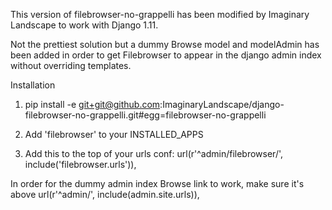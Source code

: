 This version of filebrowser-no-grappelli has been modified by Imaginary Landscape to work with Django 1.11.

Not the prettiest solution but a dummy Browse model and modelAdmin has been added in order to get Filebrowser to appear in the django admin index without overriding templates.


Installation

1. pip install -e git+git@github.com:ImaginaryLandscape/django-filebrowser-no-grappelli.git#egg=filebrowser-no-grappelli

2. Add 'filebrowser' to your INSTALLED_APPS

3. Add this to the top of your urls conf:
url(r'^admin/filebrowser/', include('filebrowser.urls')), 

In order for the dummy admin index Browse link to work, make sure it's above 
url(r'^admin/', include(admin.site.urls)),
